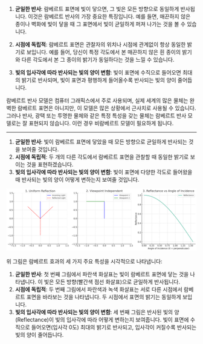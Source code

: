 1. **균일한 반사**: 람베르트 표면에 빛이 닿으면, 그 빛은 모든 방향으로 동일하게 반사됩니다. 이것은 람베르트 반사의 가장 중요한 특징입니다. 예를 들면, 매끈하지 않은 종이나 벽화에 빛이 닿을 때 그 표면에서 빛이 균일하게 퍼져 나가는 것을 볼 수 있습니다.

2. **시점에 독립적**: 람베르트 표면은 관찰자의 위치나 시점에 관계없이 항상 동일한 밝기로 보입니다. 예를 들어, 당신이 특정 각도에서 본 매끈하지 않은 흰 종이의 밝기와 다른 각도에서 본 그 종이의 밝기가 동일하다는 것을 느낄 수 있습니다.

3. **빛의 입사각에 따라 반사되는 빛의 양이 변함**: 빛이 표면에 수직으로 들어오면 최대의 밝기로 반사되며, 빛이 표면과 평행하게 들어올수록 반사되는 빛의 양이 줄어듭니다.

람베르트 반사 모델은 컴퓨터 그래픽스에서 주로 사용되며, 실제 세계의 많은 물체는 완벽한 람베르트 표면은 아니지만, 이 모델은 많은 상황에서 근사치로 사용될 수 있습니다. 그러나 반사, 광택 또는 투명한 물체와 같은 특정 특성을 갖는 물체는 람베르트 반사 모델로는 잘 표현되지 않습니다. 이런 경우 비람베르트 모델이 필요하게 됩니다.


------


1. **균일한 반사**: 빛이 람베르트 표면에 닿았을 때 모든 방향으로 균일하게 반사되는 것을 보여줄 것입니다.
2. **시점에 독립적**: 두 개의 다른 각도에서 람베르트 표면을 관찰할 때 동일한 밝기로 보이는 것을 표현하겠습니다.
3. **빛의 입사각에 따라 반사되는 빛의 양이 변함**: 빛이 표면에 다양한 각도로 들어왔을 때 반사되는 빛의 양이 어떻게 변하는지 보여줄 것입니다.

![Alt text](lambertian/image.png)

위 그림은 람베르트 효과의 세 가지 주요 특성을 시각적으로 나타냅니다:

1. **균일한 반사**: 첫 번째 그림에서 파란색 화살표는 빛이 람베르트 표면에 닿는 것을 나타냅니다. 이 빛은 모든 방향(빨간색 점선 화살표)으로 균일하게 반사됩니다.
2. **시점에 독립적**: 두 번째 그림에서 파란색과 녹색 화살표는 서로 다른 시점에서 람베르트 표면을 바라보는 것을 나타냅니다. 두 시점에서 표면의 밝기는 동일하게 보입니다.
3. **빛의 입사각에 따라 반사되는 빛의 양이 변함**: 세 번째 그림은 반사된 빛의 양(Reflectance)이 빛의 입사각에 따라 어떻게 변하는지 보여줍니다. 빛이 표면에 수직으로 들어오면(입사각 0도) 최대의 밝기로 반사되고, 입사각이 커질수록 반사되는 빛의 양이 줄어듭니다.

